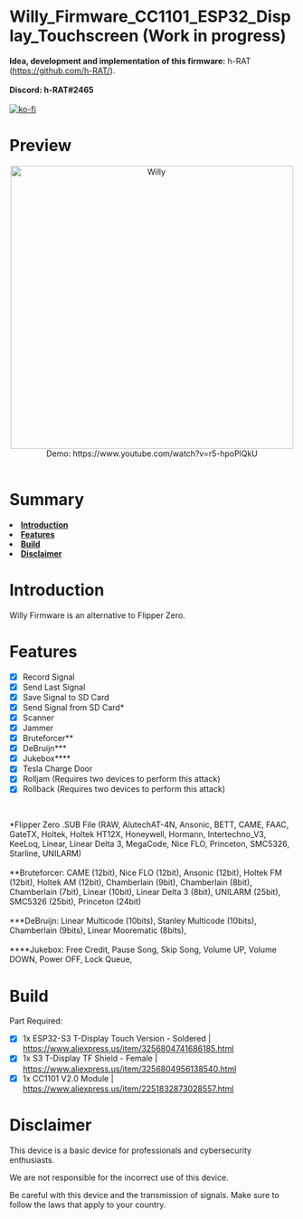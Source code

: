 # Willy_Firmware_CC1101_ESP32_Display_Touchscreen (Work in progress)

<strong>Idea, development and implementation of this firmware:</strong> h-RAT (https://github.com/h-RAT/).
<br><br>
<strong>Discord: h-RAT#2465</strong>
<br><br>
[![ko-fi](https://ko-fi.com/img/githubbutton_sm.svg)](https://ko-fi.com/Y8Y1L3OUQ)

# Preview

<div align="center">
  <img src="https://raw.githubusercontent.com/h-RAT/Willy_Firmware_CC1101/main/Image/IMG_20230624_181105.jpg" width="500" alt="Willy">
  <br>
  Demo: https://www.youtube.com/watch?v=r5-hpoPlQkU
</div>

<br>

# Summary<a id="summary"></a>
<li><strong><a href="#introduciton">Introduction</a></strong></li>
<li><strong><a href="#features">Features</a></strong></li>
<li><strong><a href="#build">Build</a></strong></li>
<li><strong><a href="#disclaimer">Disclaimer</a></strong></li>

# Introduction<a id="introduction"></a>
Willy Firmware is an alternative to Flipper Zero.

# Features<a id="features"></a>

- [x] Record Signal
- [x] Send Last Signal
- [x] Save Signal to SD Card
- [x] Send Signal from SD Card*
- [x] Scanner
- [x] Jammer
- [x] Bruteforcer**
- [x] DeBruijn***
- [x] Jukebox****
- [x] Tesla Charge Door
- [x] Rolljam (Requires two devices to perform this attack)
- [x] Rollback (Requires two devices to perform this attack)

<br>

*Flipper Zero .SUB File (RAW, AlutechAT-4N, Ansonic, BETT, CAME, FAAC, GateTX, Holtek, Holtek HT12X, Honeywell, Hormann, Intertechno_V3, KeeLoq, Linear, Linear Delta 3, MegaCode, Nice FLO, Princeton, SMC5326, Starline, UNILARM)
<br><br>
**Bruteforcer: CAME (12bit), Nice FLO (12bit), Ansonic (12bit), Holtek FM (12bit), Holtek AM (12bit), Chamberlain (9bit), Chamberlain (8bit), Chamberlain (7bit), Linear (10bit), Linear Delta 3 (8bit), UNILARM (25bit), SMC5326 (25bit), Princeton (24bit)
<br><br>
***DeBruijn: Linear Multicode (10bits), Stanley Multicode (10bits), Chamberlain (9bits), Linear Moorematic (8bits),
<br><br>
****Jukebox: Free Credit, Pause Song, Skip Song, Volume UP, Volume DOWN, Power OFF, Lock Queue,

# Build<a id="build"></a>

Part Required:
- [x] 1x ESP32-S3 T-Display Touch Version - Soldered | https://www.aliexpress.us/item/3256804741686185.html
- [x] 1x S3 T-Display TF Shield - Female | https://www.aliexpress.us/item/3256804956138540.html
- [x] 1x CC1101 V2.0 Module | https://www.aliexpress.us/item/2251832873028557.html

# Disclaimer<a id="disclaimer"></a>

This device is a basic device for professionals and cybersecurity enthusiasts.

We are not responsible for the incorrect use of this device.

Be careful with this device and the transmission of signals. Make sure to follow the laws that apply to your country.
